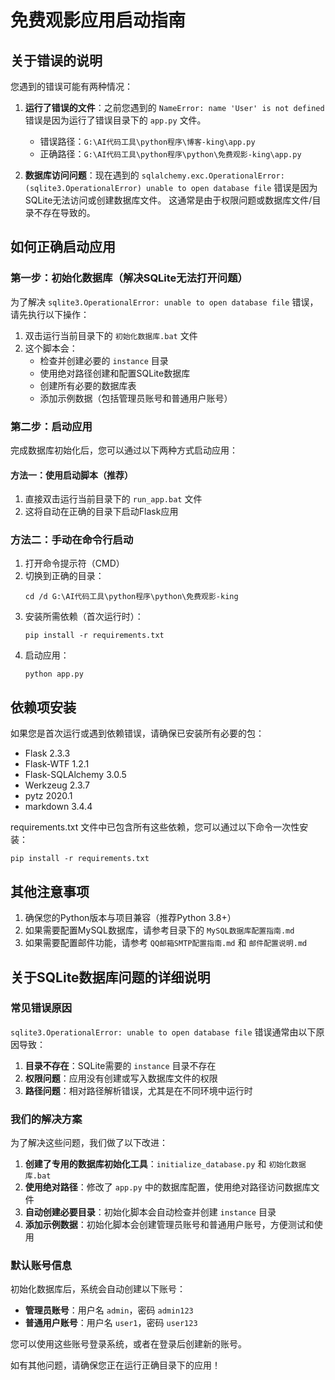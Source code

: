 # 免费观影应用启动指南

## 关于错误的说明

您遇到的错误可能有两种情况：

1. **运行了错误的文件**：之前您遇到的 `NameError: name 'User' is not defined` 错误是因为运行了错误目录下的 `app.py` 文件。
   - 错误路径：`G:\AI代码工具\python程序\博客-king\app.py`
   - 正确路径：`G:\AI代码工具\python程序\python\免费观影-king\app.py`

2. **数据库访问问题**：现在遇到的 `sqlalchemy.exc.OperationalError: (sqlite3.OperationalError) unable to open database file` 错误是因为SQLite无法访问或创建数据库文件。
   这通常是由于权限问题或数据库文件/目录不存在导致的。

## 如何正确启动应用

### 第一步：初始化数据库（解决SQLite无法打开问题）

为了解决 `sqlite3.OperationalError: unable to open database file` 错误，请先执行以下操作：

1. 双击运行当前目录下的 `初始化数据库.bat` 文件
2. 这个脚本会：
   - 检查并创建必要的 `instance` 目录
   - 使用绝对路径创建和配置SQLite数据库
   - 创建所有必要的数据库表
   - 添加示例数据（包括管理员账号和普通用户账号）

### 第二步：启动应用

完成数据库初始化后，您可以通过以下两种方式启动应用：

#### 方法一：使用启动脚本（推荐）

1. 直接双击运行当前目录下的 `run_app.bat` 文件
2. 这将自动在正确的目录下启动Flask应用

### 方法二：手动在命令行启动

1. 打开命令提示符（CMD）
2. 切换到正确的目录：
   ```
   cd /d G:\AI代码工具\python程序\python\免费观影-king
   ```
3. 安装所需依赖（首次运行时）：
   ```
   pip install -r requirements.txt
   ```
4. 启动应用：
   ```
   python app.py
   ```

## 依赖项安装

如果您是首次运行或遇到依赖错误，请确保已安装所有必要的包：

- Flask 2.3.3
- Flask-WTF 1.2.1
- Flask-SQLAlchemy 3.0.5
- Werkzeug 2.3.7
- pytz 2020.1
- markdown 3.4.4

requirements.txt 文件中已包含所有这些依赖，您可以通过以下命令一次性安装：
```
pip install -r requirements.txt
```

## 其他注意事项

1. 确保您的Python版本与项目兼容（推荐Python 3.8+）
2. 如果需要配置MySQL数据库，请参考目录下的 `MySQL数据库配置指南.md`
3. 如果需要配置邮件功能，请参考 `QQ邮箱SMTP配置指南.md` 和 `邮件配置说明.md`

## 关于SQLite数据库问题的详细说明

### 常见错误原因

`sqlite3.OperationalError: unable to open database file` 错误通常由以下原因导致：

1. **目录不存在**：SQLite需要的 `instance` 目录不存在
2. **权限问题**：应用没有创建或写入数据库文件的权限
3. **路径问题**：相对路径解析错误，尤其是在不同环境中运行时

### 我们的解决方案

为了解决这些问题，我们做了以下改进：

1. **创建了专用的数据库初始化工具**：`initialize_database.py` 和 `初始化数据库.bat`
2. **使用绝对路径**：修改了 `app.py` 中的数据库配置，使用绝对路径访问数据库文件
3. **自动创建必要目录**：初始化脚本会自动检查并创建 `instance` 目录
4. **添加示例数据**：初始化脚本会创建管理员账号和普通用户账号，方便测试和使用

### 默认账号信息

初始化数据库后，系统会自动创建以下账号：
- **管理员账号**：用户名 `admin`，密码 `admin123`
- **普通用户账号**：用户名 `user1`，密码 `user123`

您可以使用这些账号登录系统，或者在登录后创建新的账号。

如有其他问题，请确保您正在运行正确目录下的应用！